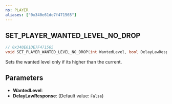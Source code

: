 ```yaml
---
ns: PLAYER
aliases: ["0x340e61de7f471565"]
---
```

## SET_PLAYER_WANTED_LEVEL_NO_DROP

```c
// 0x340E61DE7F471565
void SET_PLAYER_WANTED_LEVEL_NO_DROP(int WantedLevel, bool DelayLawResponse);
```

Sets the wanted level only if its higher than the current.


## Parameters
* **WantedLevel**: 
* **DelayLawResponse**: (Default value: `False`)
